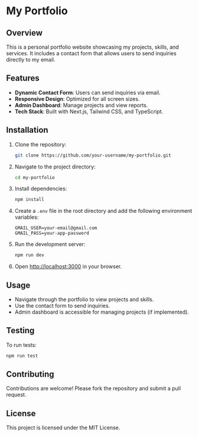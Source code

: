 # My Portfolio

## Overview
This is a personal portfolio website showcasing my projects, skills, and services. It includes a contact form that allows users to send inquiries directly to my email.

## Features
- **Dynamic Contact Form**: Users can send inquiries via email.
- **Responsive Design**: Optimized for all screen sizes.
- **Admin Dashboard**: Manage projects and view reports.
- **Tech Stack**: Built with Next.js, Tailwind CSS, and TypeScript.

## Installation

1. Clone the repository:
   ```bash
   git clone https://github.com/your-username/my-portfolio.git
   ```

2. Navigate to the project directory:
   ```bash
   cd my-portfolio
   ```

3. Install dependencies:
   ```bash
   npm install
   ```

4. Create a `.env` file in the root directory and add the following environment variables:
   ```env
   GMAIL_USER=your-email@gmail.com
   GMAIL_PASS=your-app-password
   ```

5. Run the development server:
   ```bash
   npm run dev
   ```

6. Open [http://localhost:3000](http://localhost:3000) in your browser.

## Usage
- Navigate through the portfolio to view projects and skills.
- Use the contact form to send inquiries.
- Admin dashboard is accessible for managing projects (if implemented).

## Testing
To run tests:
```bash
npm run test
```

## Contributing
Contributions are welcome! Please fork the repository and submit a pull request.

## License
This project is licensed under the MIT License.
